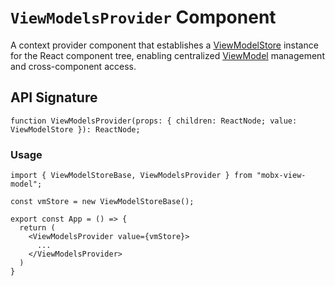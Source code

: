 # `ViewModelsProvider` Component   

A context provider component that establishes a [ViewModelStore](/api/view-model-store/overview) instance for the React component tree,
enabling centralized [ViewModel](/api/view-models/overview) management and cross-component access.  

## API Signature
```tsx
function ViewModelsProvider(props: { children: ReactNode; value: ViewModelStore }): ReactNode;
```

### Usage  

```tsx
import { ViewModelStoreBase, ViewModelsProvider } from "mobx-view-model";

const vmStore = new ViewModelStoreBase();

export const App = () => {
  return (
    <ViewModelsProvider value={vmStore}>
      ...
    </ViewModelsProvider>
  )
}
```